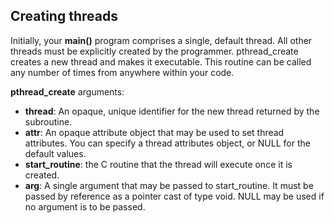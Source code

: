 ## Creating threads

Initially, your **main()** program comprises a single, default thread. All other threads must be explicitly created by the programmer.  pthread_create creates a new thread and makes it executable. This routine can be called any number of times from anywhere within your code.

**pthread_create** arguments:

- **thread**: An opaque, unique identifier for the new thread returned by the subroutine.
- **attr**: An opaque attribute object that may be used to set thread attributes. You can specify a thread attributes object, or NULL for the default values.
- **start_routine**: the C routine that the thread will execute once it is created.
- **arg**: A single argument that may be passed to start_routine. It must be passed by reference as a pointer cast of type void. NULL may be used if no argument is to be passed.



